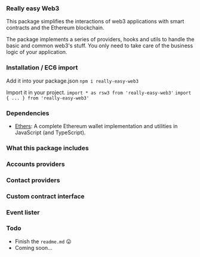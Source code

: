 ### Really easy Web3
This package simplifies the interactions of web3 applications with smart contracts and the Ethereum blockchain.

The package implements a series of providers, hooks and utils to handle the basic and common web3's stuff. You only need to take care of the business logic of your application.

### Installation / EC6 import
Add it into your package.json
`npm i really-easy-web3`

Import it in your project.
`import * as rsw3 from 'really-easy-web3'`
`import { ... } from 'really-easy-web3'`

### Dependencies
- [Ethers](https://www.npmjs.com/package/ethers): A complete Ethereum wallet implementation and utilities in JavaScript (and TypeScript).

### What this package includes

### Accounts providers

### Contact providers

### Custom contract interface

### Event lister

### Todo
- Finish the `readme.md` 😛
- Coming soon...